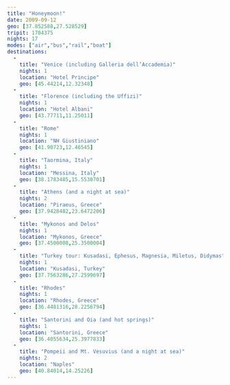 ```yaml
---
title: "Honeymoon!"
date: 2009-09-12
geo: [37.852588,27.528529]
tripit: 1704375
nights: 17
modes: ["air","bus","rail","boat"]
destinations:
  -
    title: "Venice (including Galleria dell’Accademia)"
    nights: 1
    location: "Hotel Principe"
    geo: [45.44214,12.32348]
  -
    title: "Florence (including the Uffizi)"
    nights: 1
    location: "Hotel Albani"
    geo: [43.77711,11.25011]
  -
    title: "Rome"
    nights: 1
    location: "NH Giustiniano"
    geo: [41.90723,12.46545]
  -
    title: "Taormina, Italy"
    nights: 1
    location: "Messina, Italy"
    geo: [38.1783485,15.5530701]
  -
    title: "Athens (and a night at sea)"
    nights: 2
    location: "Piraeus, Greece"
    geo: [37.9428482,23.6472206]
  -
    title: "Mykonos and Delos"
    nights: 1
    location: "Mykonos, Greece"
    geo: [37.4500008,25.3500004]
  -
    title: "Turkey tour: Kusadasi, Ephesus, Magnesia, Miletus, Didymas"
    nights: 1
    location: "Kusadasi, Turkey"
    geo: [37.7563286,27.2599697]
  -
    title: "Rhodes"
    nights: 1
    location: "Rhodes, Greece"
    geo: [36.4481316,28.2256794]
  -
    title: "Santorini and Oia (and hot springs)"
    nights: 1
    location: "Santorini, Greece"
    geo: [36.4055634,25.3977833]
  -
    title: "Pompeii and Mt. Vesuvius (and a night at sea)"
    nights: 2
    location: "Naples"
    geo: [40.84014,14.25226]
---
```



